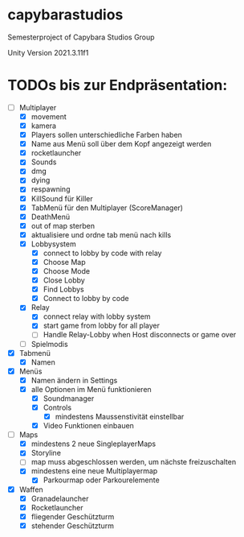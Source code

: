 # capybarastudios
Semesterproject of Capybara Studios Group

Unity Version
2021.3.11f1

# TODOs bis zur Endpräsentation:
- [ ] Multiplayer
  - [x] movement
  - [x] kamera
  - [x] Players sollen unterschiedliche Farben haben
  - [x] Name aus Menü soll über dem Kopf angezeigt werden
  - [x] rocketlauncher
  - [x] Sounds
  - [x] dmg
  - [x] dying
  - [x] respawning
  - [x] KillSound für Killer
  - [x] TabMenü für den Multiplayer (ScoreManager)
  - [x] DeathMenü
  - [x] out of map sterben
  - [x] aktualisiere und ordne tab menü nach kills
  - [x] Lobbysystem
    - [x] connect to lobby by code with relay
    - [x] Choose Map
    - [x] Choose Mode
    - [x] Close Lobby
    - [x] Find Lobbys
    - [x] Connect to lobby by code
  - [x] Relay
    - [x] connect relay with lobby system
    - [x] start game from lobby for all player
    - [ ] Handle Relay-Lobby when Host disconnects or game over
  - [ ] Spielmodis

- [x] Tabmenü
   - [x] Namen

- [x] Menüs
  - [x] Namen ändern in Settings
  - [x] alle Optionen im Menü funktionieren
    - [x] Soundmanager
    - [x] Controls 
      - [x] mindestens Maussenstivität einstellbar
    - [x] Video Funktionen einbauen

- [ ] Maps
  - [x] mindestens 2 neue SingleplayerMaps
  - [x] Storyline
  - [ ] map muss abgeschlossen werden, um nächste freizuschalten
  - [x] mindestens eine neue Multiplayermap
    - [x] Parkourmap oder Parkourelemente

- [x] Waffen
  - [x] Granadelauncher
  - [x] Rocketlauncher
  - [x] fliegender Geschützturm
  - [x] stehender Geschützturm
